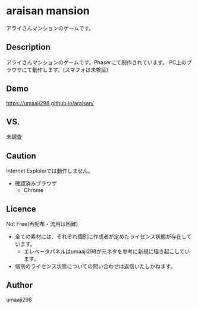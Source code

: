 araisan mansion
====

アライさんマンションのゲームです。

## Description
アライさんマンションのゲームです。Phaserにて制作されています。
PC上のブラウザにて動作します。(スマフォは未検証)

## Demo
https://umaaji298.github.io/araisan/

## VS. 
未調査

## Caution
Internet Explolerでは動作しません。  

- 確認済みブラウザ
  - Chrome

## Licence
Not Free(再配布・流用は困難)  
- 全ての素材には、それぞれ個別に作成者が定めたライセンス状態が存在しています。
  - エレベータパネルはumaaji298が元ネタを参考に新規に描き起こしています。
- 個別のライセンス状態についての問い合わせは返信いたしかねます。

## Author
umaaji298